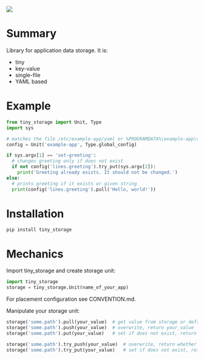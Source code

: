 ![](https://byob.yarr.is/girvel/tiny_storage/coverage)

# Summary

Library for application data storage. It is:

- tiny
- key-value
- single-file
- YAML based

# Example

```py
from tiny_storage import Unit, Type
import sys

# matches the file /etc/example-app/yaml or %PROGRAMDATA%\example-app\config.yaml
config = Unit('example-app', Type.global_config)

if sys.argv[1] == 'set-greeting':
  # changes greeting only if does not exist
  if not config('lines.greeting').try_put(sys.argv[2]):
    print('Greeting already exists. It should not be changed.')
else:
  # prints greeting if it exists or given string
  print(config('lines.greeting').pull('Hello, world!'))
```

# Installation

```shell
pip install tiny_storage
```

# Mechanics

Import tiny_storage and create storage unit:

```py
import tiny_storage
storage = tiny_storage.Unit(name_of_your_app)
```

For placement configuration see CONVENTION.md.

Manipulate your storage unit:

```py
storage('some.path').pull(your_value)  # get value from storage or default value
storage('some.path').push(your_value)  # overwrite, return your_value
storage('some.path').put(your_value)   # set if does not exist, return final value

storage('some.path').try_push(your_value)  # overwrite, return whether value differed
storage('some.path').try_put(your_value)   # set if does not exist, return whether you were successful
```
